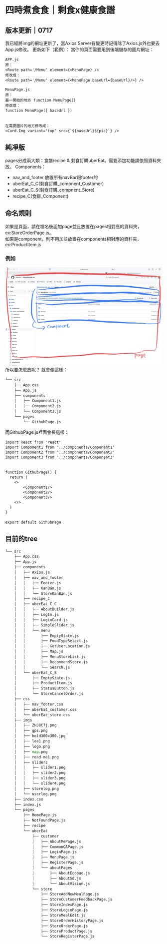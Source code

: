 # 四時煮食食｜剩食x健康食譜

## 版本更新｜0717
我已經將img的網址更新了，當Axios Server有變更時記得除了Axios.js外也要去App.js修改。
更新如下（範例）：
當你的頁面需要用到後端儲存的圖片網址：
```react
APP.js
原：
<Route path='/Menu' element={<MenuPage} />
修改成：
<Route path='/Menu' element={<MenuPage baseUrl={baseUrl}/>} />
```
```react
MenuPage.js
原：
最一開始的地方 function MenuPage() 
修改成：
function MenuPage({ baseUrl }) 


在需要圖片的地方修改成：
<Card.Img variant="top" src={`${baseUrl}${pic}`} />
```


## 純凈版

pages分成兩大類：食譜recipe & 剩食訂購uberEat。需要添加功能請依照資料夾放。
Components：
* nav_and_footer
放置所有navBar跟footer的
* uberEat_C_C(剩食訂購_compnent_Customer)
* uberEat_C_S(剩食訂購_compnent_Store)
* recipe_C(食譜_Component)

## 命名規則

如果是頁面，請在檔名後面加page並且放置在pages相對應的資料夾，ex:StoreOrderPage.js。<br/>
如果是component，則不用加並放置在components相對應的資料夾，ex:ProductItem.js
### 例如
![命名規則](src/imgs/read-me1.png)
所以要怎麼放呢？
就會像這樣：
```python
└── src
    ├── App.css
    ├── App.js
    ├── components
    │   ├── Component1.js
    │   ├── Component2.js
    │   └── Component3.js
    └── pages
        └── GithubPage.js
```
而GithubPage.js裡面會長這樣：

```react
import React from 'react'
import Component1 from '../components/Component1'
import Component2 from '../components/Component2'
import Component3 from '../components/Component3'


function GithubPage() {
  return (
    <>
        <Component1/>
        <Component2/>
        <Component3/>
    </>
  )
}

export default GithubPage

```

## 目前的tree
```python
└── src
    ├── App.css
    ├── App.js
    ├── components
    │   ├── Axios.js
    │   ├── nav_and_footer
    │   │   ├── Footer.js
    │   │   ├── KanBan.js
    │   │   └── StoreKanBan.js
    │   ├── recipe_C
    │   ├── uberEat_C_C
    │   │   ├── AboutBuilder.js
    │   │   ├── LogIn.js
    │   │   ├── LoginCard.js
    │   │   ├── SimpleSlider.js
    │   │   └── menu
    │   │       ├── EmptyState.js
    │   │       ├── FoodTypeSelect.js
    │   │       ├── GetUserLocation.js
    │   │       ├── Map.js
    │   │       ├── MenuStoreList.js
    │   │       ├── RecommendStore.js
    │   │       └── Search.js
    │   └── uberEat_C_S
    │       ├── EmptyState.js
    │       ├── ProductItem.js
    │       ├── StatusButton.js
    │       └── StoreCancelOrder.js
    ├── css
    │   ├── nav_footer.css
    │   ├── uberEat_customer.css
    │   └── uberEat_store.css
    ├── imgs
    │   ├── ZHJ8C7j.png
    │   ├── gps.png
    │   ├── hold300x300.jpg
    │   ├── lee1.png
    │   ├── logo.png
    │   ├── map.png
    │   ├── read-me1.png
    │   ├── sliders
    │   │   ├── slider1.png
    │   │   ├── slider2.png
    │   │   ├── slider3.png
    │   │   └── slider4.png
    │   ├── storelog.png
    │   └── userlog.png
    ├── index.css
    ├── index.js
    └── pages
        ├── HomePage.js
        ├── NotFoundPage.js
        ├── recipe
        └── uberEat
            ├── customer
            │   ├── AboutMePage.js
            │   ├── CommonQAPage.js
            │   ├── LoginPage.js
            │   ├── MenuPage.js
            │   ├── RegisterPage.js
            │   └── aboutPages
            │       ├── AboutEcobao.js
            │       ├── AboutSd.js
            │       └── AboutVision.js
            └── store
                ├── StoreAddNewMealPage.js
                ├── StoreCustomerFeedbackPage.js
                ├── StoreIndexPage.js
                ├── StoreLoginPage.js
                ├── StoreMealEdit.js
                ├── StoreOrderHistoryPage.js
                ├── StoreOrderPage.js
                ├── StoreProductPage.js
                └── StoreRegisterPage.js
```
